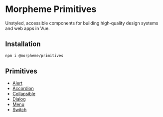 # Morpheme Primitives

Unstyled, accessible components for building high‑quality design systems and web apps in Vue.

## Installation

```bash
npm i @morpheme/primitives
```

## Primitives

- [Alert](./alert.md)
- [Accordion](./accordion.md)
- [Collapsible](./collapsible.md)
- [Dialog](./dialog.md)
- [Menu](./menu.md)
- [Switch](./switch.md)